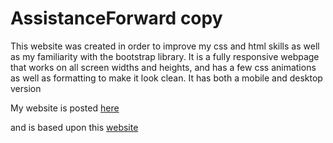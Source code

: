 # AssistanceForward copy

This website was created in order to improve my css and html skills as well as my familiarity with the bootstrap library. It is a fully responsive webpage that works on all screen widths and heights, and has a few css animations as well as formatting to make it look clean. It has both a mobile and desktop version

My website is posted [here](https://michael-shu.github.io/copyWebsiteAssistanceForward/)

and is based upon this [website](https://myresourceslp.resourcesify.com/lp#/af/6259971d0a8300ea68b4d87c?sr=1&s1=1020280d51d6230001d9a5d92fe7a9&s2=&s3=&fn=%7Bfirst%7D&ln=%7Blast%7D&em=%7Bemail%7D&z=%7Bzip%7D&utm_source=r4m_1_5ceed0f80fef7d05ef33449a&utm_medium=cpa&utm_campaign=196)
